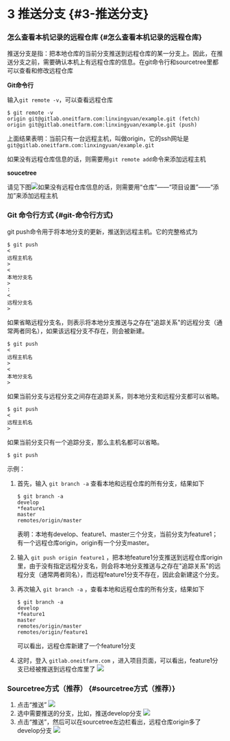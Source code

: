 # 3 推送分支 {#3-推送分支}

### 怎么查看本机记录的远程仓库 {#怎么查看本机记录的远程仓库}

推送分支是指：把本地仓库的当前分支推送到远程仓库的某一分支上。因此，在推送分支之前，需要确认本机上有远程仓库的信息。在git命令行和sourcetree里都可以查看和修改远程仓库

**Git命令行**

输入`git remote -v`，可以查看远程仓库

```
$ git remote -v
origin git@gitlab.oneitfarm.com:linxingyuan/example.git (fetch)
origin git@gitlab.oneitfarm.com:linxingyuan/example.git (push)

```

上面结果表明：当前只有一台远程主机，叫做origin，它的ssh网址是`git@gitlab.oneitfarm.com:linxingyuan/example.git`

如果没有远程仓库信息的话，则需要用`git remote add`命令来添加远程主机

**soucetree**

请见下图![](https://albertlin1102.gitbooks.io/sc_git_guide/content/assets/shotcut27.png)如果没有远程仓库信息的话，则需要用“仓库”——“项目设置”——“添加”来添加远程主机

### Git 命令行方式 {#git-命令行方式}

git push命令用于将本地分支的更新，推送到远程主机。它的完整格式为

```
$ git push 
<
远程主机名
>
<
本地分支名
>
:
<
远程分支名
>
```

如果省略远程分支名，则表示将本地分支推送与之存在"追踪关系"的远程分支（通常两者同名），如果该远程分支不存在，则会被新建。

```
$ git push 
<
远程主机名
>
<
本地分支名
>
```

如果当前分支与远程分支之间存在追踪关系，则本地分支和远程分支都可以省略。

```
$ git push 
<
远程主机名
>
```

如果当前分支只有一个追踪分支，那么主机名都可以省略。

```
$ git push

```

示例：

1. 首先，输入
   `git branch -a`
   查看本地和远程仓库的所有分支，结果如下
   ```
   $ git branch -a
   develop
   *feature1
   master
   remotes/origin/master

   ```

   表明：本地有develop、feature1、master三个分支，当前分支为feature1；有一个远程仓库origin，origin有一个分支master。
2. 输入
   `git push origin feature1`
   ，把本地feature1分支推送到远程仓库origin里，由于没有指定远程分支名，则会将本地分支推送与之存在"追踪关系"的远程分支（通常两者同名），而远程feature1分支不存在，因此会新建这个分支。
3. 再次输入
   `git branch -a`
   ，查看本地和远程仓库的所有分支，结果如下
   ```
   $ git branch -a
   develop
   *feature1
   master
   remotes/origin/master
   remotes/origin/feature1

   ```

   可以看出，远程仓库新建了一个feature1分支
4. 这时，登入
   `gitlab.oneitfarm.com`
   ，进入项目页面，可以看出，feature1分支已经被推送到远程仓库里了
   ![](https://albertlin1102.gitbooks.io/sc_git_guide/content/assets/shotcut28.png)

### Sourcetree方式（推荐） {#sourcetree方式（推荐）}

1. 点击“推送”
   ![](https://albertlin1102.gitbooks.io/sc_git_guide/content/assets/shotcut29.png)
2. 选中需要推送的分支，比如，推送develop分支
   ![](https://albertlin1102.gitbooks.io/sc_git_guide/content/assets/shotcut30.png)
3. 点击“推送”，然后可以在sourcetree左边栏看出，远程仓库origin多了develop分支
   ![](https://albertlin1102.gitbooks.io/sc_git_guide/content/assets/shotcut31.png)



